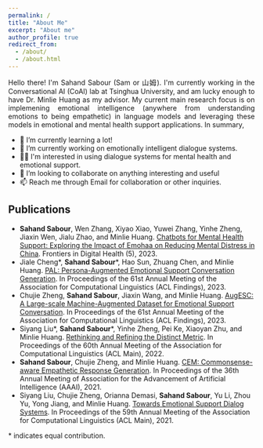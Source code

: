 ```yaml
---
permalink: /
title: "About Me"
excerpt: "About me"
author_profile: true
redirect_from: 
  - /about/
  - /about.html
---
```


<div style="text-align: justify">
Hello there!
I'm Sahand Sabour (Sam or 山姆). I'm currently working in the Conversational AI (CoAI) lab at Tsinghua University, and am lucky enough to have Dr. Minlie Huang as my advisor. My current main research focus is on implemening emotional intelligence (anywhere from understanding emotions to being empathetic) in language models and leveraging these models in emotional and mental health support applications. In summary,
</div>

- 🌱 I’m currently learning a lot! 
- 🔭 I’m currently working on emotionally intelligent dialogue systems.
- 👨‍🔬 I'm interested in using dialogue systems for mental health and emotional support.
- 🤝 I’m looking to collaborate on anything interesting and useful
- 📫 Reach me through Email for collaboration or other inquiries.

## Publications
- **Sahand Sabour**, Wen Zhang, Xiyao Xiao, Yuwei Zhang, Yinhe Zheng, Jiaxin Wen, Jialu Zhao, and Minlie Huang. [Chatbots for Mental Health Support: Exploring the Impact of Emohaa on Reducing Mental Distress in China](https://arxiv.org/abs/2209.10183). Frontiers in Digital Health (5), 2023.
- Jiale Cheng\*, **Sahand Sabour***, Hao Sun, Zhuang Chen, and Minlie Huang. [PAL: Persona-Augmented Emotional Support Conversation Generation](https://arxiv.org/abs/2212.09235). In Proceedings of the 61st Annual Meeting of the Association for Computational Linguistics (ACL Findings), 2023.
- Chujie Zheng, **Sahand Sabour**, Jiaxin Wang, and Minlie Huang. [AugESC: A Large-scale Machine-Augmented Dataset for Emotional Support Conversation](https://arxiv.org/abs/2202.13047). In Proceedings of the 61st Annual Meeting of the Association for Computational Linguistics (ACL Findings), 2023.
- Siyang Liu\*, **Sahand Sabour***, Yinhe Zheng, Pei Ke, Xiaoyan Zhu, and Minlie Huang. [Rethinking and Refining the Distinct Metric](https://arxiv.org/abs/2202.13587). In Proceedings of the 60th Annual Meeting of the Association for Computational Linguistics (ACL Main), 2022.
- **Sahand Sabour**, Chujie Zheng, and Minlie Huang. [CEM: Commonsense-aware Empathetic Response Generation](https://arxiv.org/abs/2109.05739). In Proceedings of the 36th Annual Meeting of Association for the Advancement of Artificial Intelligence (AAAI), 2021.
- Siyang Liu, Chujie Zheng, Orianna Demasi, **Sahand Sabour**, Yu Li, Zhou Yu, Yong Jiang, and Minlie Huang. [Towards Emotional Support Dialog Systems](https://aclanthology.org/2021.acl-long.269). In Proceedings of the 59th Annual Meeting of the Association for Computational Linguistics (ACL Main), 2021.

\* indicates equal contribution.